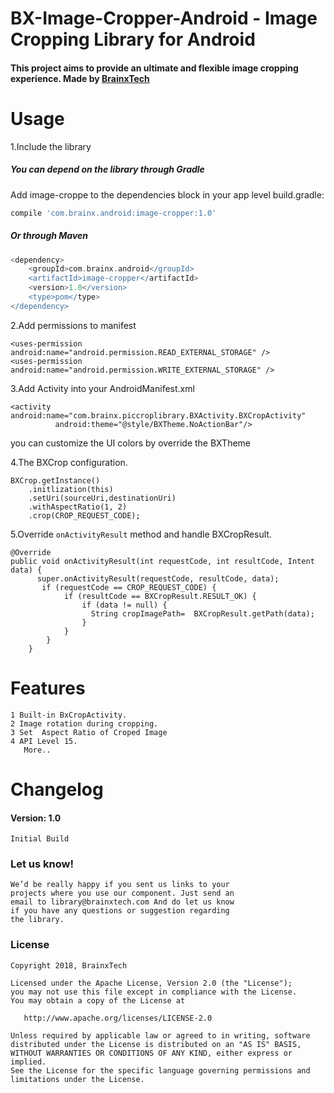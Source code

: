 # BX-Image-Cropper-Android - Image Cropping Library for Android

#### This project aims to provide an ultimate and flexible image cropping experience. Made by [BrainxTech](https://brainxtech.com/)

# Usage 
1.Include the library

##### You can depend on the library through Gradle
Add image-croppe to the dependencies block in your app level build.gradle:
```groovy
compile 'com.brainx.android:image-cropper:1.0'
```

##### Or through Maven
```gradle
<dependency> 
    <groupId>com.brainx.android</groupId> 
    <artifactId>image-cropper</artifactId> 
    <version>1.0</version> 
    <type>pom</type> 
</dependency>
```


 2.Add permissions to manifest

```
<uses-permission android:name="android.permission.READ_EXTERNAL_STORAGE" />
<uses-permission android:name="android.permission.WRITE_EXTERNAL_STORAGE" />

```

3.Add Activity into your AndroidManifest.xml

```
<activity android:name="com.brainx.piccroplibrary.BXActivity.BXCropActivity"
          android:theme="@style/BXTheme.NoActionBar"/>
```
you can customize the UI colors by override the BXTheme

4.The BXCrop configuration.

```
BXCrop.getInstance()
    .initlization(this)
    .setUri(sourceUri,destinationUri)
    .withAspectRatio(1, 2)
    .crop(CROP_REQUEST_CODE);
```

5.Override `onActivityResult` method and handle BXCropResult.

```
@Override
public void onActivityResult(int requestCode, int resultCode, Intent data) {
      super.onActivityResult(requestCode, resultCode, data);
       if (requestCode == CROP_REQUEST_CODE) {
            if (resultCode == BXCropResult.RESULT_OK) {
                if (data != null) {
                  String cropImagePath=  BXCropResult.getPath(data);
                }
            }
        }
    }
```

# Features
```
1 Built-in BxCropActivity.
2 Image rotation during cropping.
3 Set  Aspect Ratio of Croped Image 
4 API Level 15.
   More..
```


# Changelog

#### Version: 1.0

```
Initial Build
```

### Let us know!

```
We’d be really happy if you sent us links to your 
projects where you use our component. Just send an
email to library@brainxtech.com And do let us know
if you have any questions or suggestion regarding
the library. 
```

### License

    Copyright 2018, BrainxTech

    Licensed under the Apache License, Version 2.0 (the "License");
    you may not use this file except in compliance with the License.
    You may obtain a copy of the License at

       http://www.apache.org/licenses/LICENSE-2.0

    Unless required by applicable law or agreed to in writing, software
    distributed under the License is distributed on an "AS IS" BASIS,
    WITHOUT WARRANTIES OR CONDITIONS OF ANY KIND, either express or implied.
    See the License for the specific language governing permissions and
    limitations under the License.
